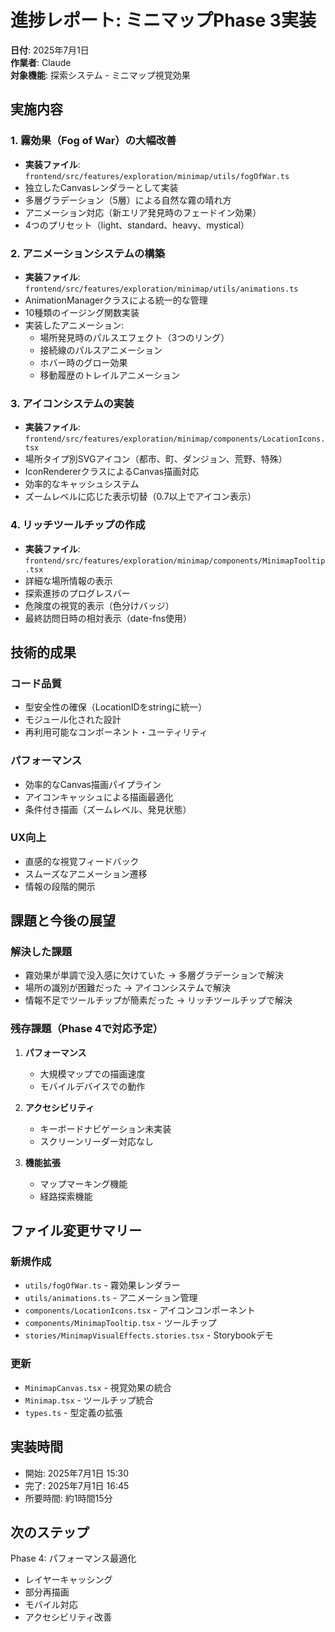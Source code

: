# 進捗レポート: ミニマップPhase 3実装

**日付**: 2025年7月1日  
**作業者**: Claude  
**対象機能**: 探索システム - ミニマップ視覚効果

## 実施内容

### 1. 霧効果（Fog of War）の大幅改善
- **実装ファイル**: `frontend/src/features/exploration/minimap/utils/fogOfWar.ts`
- 独立したCanvasレンダラーとして実装
- 多層グラデーション（5層）による自然な霧の晴れ方
- アニメーション対応（新エリア発見時のフェードイン効果）
- 4つのプリセット（light、standard、heavy、mystical）

### 2. アニメーションシステムの構築
- **実装ファイル**: `frontend/src/features/exploration/minimap/utils/animations.ts`
- AnimationManagerクラスによる統一的な管理
- 10種類のイージング関数実装
- 実装したアニメーション:
  - 場所発見時のパルスエフェクト（3つのリング）
  - 接続線のパルスアニメーション
  - ホバー時のグロー効果
  - 移動履歴のトレイルアニメーション

### 3. アイコンシステムの実装
- **実装ファイル**: `frontend/src/features/exploration/minimap/components/LocationIcons.tsx`
- 場所タイプ別SVGアイコン（都市、町、ダンジョン、荒野、特殊）
- IconRendererクラスによるCanvas描画対応
- 効率的なキャッシュシステム
- ズームレベルに応じた表示切替（0.7以上でアイコン表示）

### 4. リッチツールチップの作成
- **実装ファイル**: `frontend/src/features/exploration/minimap/components/MinimapTooltip.tsx`
- 詳細な場所情報の表示
- 探索進捗のプログレスバー
- 危険度の視覚的表示（色分けバッジ）
- 最終訪問日時の相対表示（date-fns使用）

## 技術的成果

### コード品質
- 型安全性の確保（LocationIDをstringに統一）
- モジュール化された設計
- 再利用可能なコンポーネント・ユーティリティ

### パフォーマンス
- 効率的なCanvas描画パイプライン
- アイコンキャッシュによる描画最適化
- 条件付き描画（ズームレベル、発見状態）

### UX向上
- 直感的な視覚フィードバック
- スムーズなアニメーション遷移
- 情報の段階的開示

## 課題と今後の展望

### 解決した課題
- 霧効果が単調で没入感に欠けていた → 多層グラデーションで解決
- 場所の識別が困難だった → アイコンシステムで解決
- 情報不足でツールチップが簡素だった → リッチツールチップで解決

### 残存課題（Phase 4で対応予定）
1. **パフォーマンス**
   - 大規模マップでの描画速度
   - モバイルデバイスでの動作

2. **アクセシビリティ**
   - キーボードナビゲーション未実装
   - スクリーンリーダー対応なし

3. **機能拡張**
   - マップマーキング機能
   - 経路探索機能

## ファイル変更サマリー

### 新規作成
- `utils/fogOfWar.ts` - 霧効果レンダラー
- `utils/animations.ts` - アニメーション管理
- `components/LocationIcons.tsx` - アイコンコンポーネント
- `components/MinimapTooltip.tsx` - ツールチップ
- `stories/MinimapVisualEffects.stories.tsx` - Storybookデモ

### 更新
- `MinimapCanvas.tsx` - 視覚効果の統合
- `Minimap.tsx` - ツールチップ統合
- `types.ts` - 型定義の拡張

## 実装時間
- 開始: 2025年7月1日 15:30
- 完了: 2025年7月1日 16:45
- 所要時間: 約1時間15分

## 次のステップ
Phase 4: パフォーマンス最適化
- レイヤーキャッシング
- 部分再描画
- モバイル対応
- アクセシビリティ改善